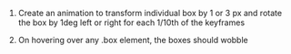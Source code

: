 1. Create an animation to transform individual box by 1 or 3 px and rotate the box by 1deg left or right for each 1/10th of the keyframes

2. On hovering over any .box element, the boxes should wobble